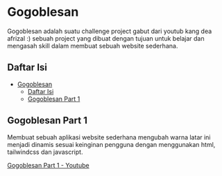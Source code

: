 # Gogoblesan

Gogoblesan adalah suatu challenge project gabut dari youtub kang dea afrizal :)
sebuah project yang dibuat dengan tujuan untuk belajar dan mengasah skill dalam membuat sebuah website sederhana.

## Daftar Isi

- [Gogoblesan](#gogoblesan)
  - [Daftar Isi](#daftar-isi)
  - [Gogoblesan Part 1](#gogoblesan-part-1)

## Gogoblesan Part 1

Membuat sebuah aplikasi website sederhana mengubah warna latar ini menjadi dinamis sesuai keinginan pengguna dengan menggunakan html, tailwindcss dan javascript.

[Gogoblesan Part 1 - Youtube](https://www.youtube.com/watch?v=YDcmSjxYyP0)
